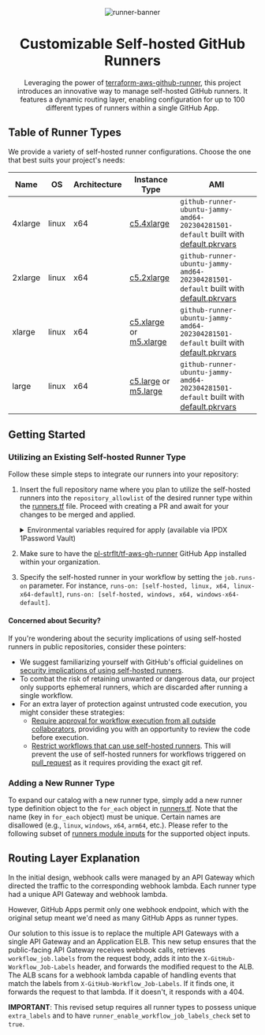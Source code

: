 <div align="center">

![runner-banner](https://github.com/pl-strflt/tf-aws-gh-runner/assets/6688074/ef8ede5b-a2fe-45c1-8564-66eeb8ba0fdb)

# Customizable Self-hosted GitHub Runners

Leveraging the power of [terraform-aws-github-runner](https://github.com/philips-labs/terraform-aws-github-runner), this project introduces an innovative way to manage self-hosted GitHub runners. It features a dynamic routing layer, enabling configuration for up to 100 different types of runners within a single GitHub App.

</div>

## Table of Runner Types

We provide a variety of self-hosted runner configurations. Choose the one that best suits your project's needs:

| Name | OS | Architecture | Instance Type | AMI |
| --- | --- | --- | --- | --- |
| 4xlarge | linux | x64 | [c5.4xlarge](https://instances.vantage.sh/?selected=c5.4xlarge) | `github-runner-ubuntu-jammy-amd64-202304281501-default` built with [default.pkrvars](images/ubuntu-jammy/default.pkrvars.hcl) |
| 2xlarge | linux | x64 | [c5.2xlarge](https://instances.vantage.sh/?selected=c5.2xlarge) | `github-runner-ubuntu-jammy-amd64-202304281501-default` built with [default.pkrvars](images/ubuntu-jammy/default.pkrvars.hcl) |
| xlarge | linux | x64 | [c5.xlarge](https://instances.vantage.sh/?selected=c5.xlarge) or [m5.xlarge](https://instances.vantage.sh/?selected=m5.xlarge) | `github-runner-ubuntu-jammy-amd64-202304281501-default` built with [default.pkrvars](images/ubuntu-jammy/default.pkrvars.hcl) |
| large | linux | x64 | [c5.large](https://instances.vantage.sh/?selected=c5.large) or [m5.large](https://instances.vantage.sh/?selected=m5.large) | `github-runner-ubuntu-jammy-amd64-202304281501-default` built with [default.pkrvars](images/ubuntu-jammy/default.pkrvars.hcl) |

## Getting Started

### Utilizing an Existing Self-hosted Runner Type

Follow these simple steps to integrate our runners into your repository:

1. Insert the full repository name where you plan to utilize the self-hosted runners into the `repository_allowlist` of the desired runner type within the [runners.tf](runners.tf) file. Proceed with creating a PR and await for your changes to be merged and applied.
    <details>
      <summary>Environmental variables required for apply (available via IPDX 1Password Vault)</summary>

      ```
      export AWS_ACCESS_KEY_ID
      export AWS_SECRET_ACCESS_KEY
      export AWS_REGION
      export TF_VAR_github_app_id
      export TF_VAR_email # An email address to which alerts are sent
      export TF_VAR_github_webhook_secret
      export TF_VAR_github_app_key_base64
      ```
    </details>
2. Make sure to have the [pl-strflt/tf-aws-gh-runner](https://github.com/apps/pl-strflt-tf-aws-gh-runner) GitHub App installed within your organization.
3. Specify the self-hosted runner in your workflow by setting the `job.runs-on` parameter. For instance, `runs-on: [self-hosted, linux, x64, linux-x64-default]`, `runs-on: [self-hosted, windows, x64, windows-x64-default]`.

#### Concerned about Security?

If you're wondering about the security implications of using self-hosted runners in public repositories, consider these pointers:

- We suggest familiarizing yourself with GitHub's official guidelines on [security implications of using self-hosted runners](https://docs.github.com/en/actions/hosting-your-own-runners/about-self-hosted-runners#self-hosted-runner-security).
- To combat the risk of retaining unwanted or dangerous data, our project only supports ephemeral runners, which are discarded after running a single workflow.
- For an extra layer of protection against untrusted code execution, you might consider these strategies:
  - [Require approval for workflow execution from all outside collaborators](https://docs.github.com/en/repositories/managing-your-repositorys-settings-and-features/enabling-features-for-your-repository/managing-github-actions-settings-for-a-repository#controlling-changes-from-forks-to-workflows-in-public-repositories), providing you with an opportunity to review the code before execution.
  - [Restrict workflows that can use self-hosted runners](https://docs.github.com/en/actions/hosting-your-own-runners/managing-access-to-self-hosted-runners-using-groups#changing-the-access-policy-of-a-self-hosted-runner-group). This will prevent the use of self-hosted runners for workflows triggered on [pull_request](https://docs.github.com/en/actions/using-workflows/events-that-trigger-workflows#pull_request) as it requires providing the exact git ref.

### Adding a New Runner Type

To expand our catalog with a new runner type, simply add a new runner type definition object to the `for_each` object in [runners.tf](runners.tf). Note that the name (key in `for_each` object) must be unique. Certain names are disallowed (e.g., `linux`, `windows`, `x64`, `arm64`, etc.). Please refer to the following subset of [runners module inputs](https://github.com/philips-labs/terraform-aws-github-runner#inputs) for the supported object inputs.

## Routing Layer Explanation

In the initial design, webhook calls were managed by an API Gateway which directed the traffic to the corresponding webhook lambda. Each runner type had a unique API Gateway and webhook lambda.

However, GitHub Apps permit only one webhook endpoint, which with the original setup meant we'd need as many GitHub Apps as runner types.

Our solution to this issue is to replace the multiple API Gateways with a single API Gateway and an Application ELB. This new setup ensures that the public-facing API Gateway receives webhook calls, retrieves `workflow_job.labels` from the request body, adds it into the `X-GitHub-Workflow_Job-Labels` header, and forwards the modified request to the ALB. The ALB scans for a webhook lambda capable of handling events that match the labels from `X-GitHub-Workflow_Job-Labels`. If it finds one, it forwards the request to that lambda. If it doesn't, it responds with a 404.

**IMPORTANT**: This revised setup requires all runner types to possess unique `extra_labels` and to have `runner_enable_workflow_job_labels_check` set to `true`.
